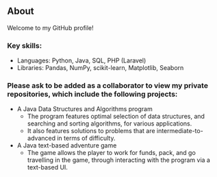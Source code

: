## About

Welcome to my GitHub profile!


### Key skills:

* Languages: Python, Java, SQL, PHP (Laravel)
* Libraries: Pandas, NumPy, scikit-learn, Matplotlib, Seaborn

### Please ask to be added as a collaborator to view my private repositories, which include the following projects:

* A Java Data Structures and Algorithms program
  * The program features optimal selection of data structures, and searching and sorting algorithms, for various applications.
  * It also features solutions to problems that are intermediate-to-advanced in terms of difficulty.
* A Java text-based adventure game
  * The game allows the player to work for funds, pack, and go travelling in the game, through interacting with the program via a text-based UI.
  
